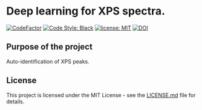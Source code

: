 # Deep learning for XPS spectra.
<a href="https://www.codefactor.io/repository/github/surfaceanalytics/xpsdeeplearning"><img src="https://www.codefactor.io/repository/github/lukaspie/xpsdeeplearning/badge?s=e9dbf0ea5d4ce269c738ea85e856fd6811b425ce" alt="CodeFactor" /></a>
[![Code Style: Black](https://img.shields.io/badge/code%20style-black-black.svg)](https://github.com/ambv/black)
[![license: MIT](https://img.shields.io/badge/License-MIT-blue.svg)](https://github.com/lukaspie/xpsdeeplearning/blob/main/LICENSE)
[![DOI](https://zenodo.org/badge/444112446.svg)](https://zenodo.org/badge/latestdoi/444112446)


## Purpose of the project
Auto-identification of XPS peaks.

## License

This project is licensed under the MIT License - see the [LICENSE.md](LICENSE.md) file for details.
